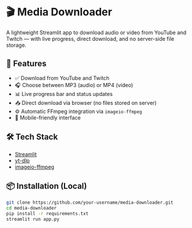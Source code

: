 # 🎬 Media Downloader

A lightweight Streamlit app to download audio or video from YouTube and Twitch — with live progress, direct download, and no server-side file storage.

## 🚀 Features

- ✅ Download from YouTube and Twitch
- 🎧 Choose between MP3 (audio) or MP4 (video)
- 📊 Live progress bar and status updates
- 📥 Direct download via browser (no files stored on server)
- ⚙️ Automatic FFmpeg integration via `imageio-ffmpeg`
- 📱 Mobile-friendly interface

## 🛠️ Tech Stack

- [Streamlit](https://streamlit.io/)
- [yt-dlp](https://github.com/yt-dlp/yt-dlp)
- [imageio-ffmpeg](https://github.com/imageio/imageio-ffmpeg)

## 📦 Installation (Local)

```bash
git clone https://github.com/your-username/media-downloader.git
cd media-downloader
pip install -r requirements.txt
streamlit run app.py
